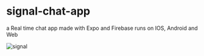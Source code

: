 # signal-chat-app
a Real time chat app made with Expo and Firebase runs on IOS, Android and Web<br/>

![signal](https://user-images.githubusercontent.com/20639687/114780557-de3ada00-9d77-11eb-94e0-cf0134f1dfd1.gif)


